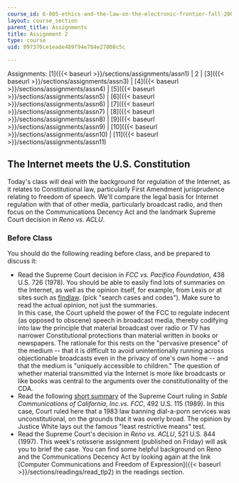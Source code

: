 ```yaml
---
course_id: 6-805-ethics-and-the-law-on-the-electronic-frontier-fall-2005
layout: course_section
parent_title: Assignments
title: Assignment 2
type: course
uid: 097370ce1eade489f94e784e27808c5c

---
```


Assignments: [1]({{< baseurl >}}/sections/assignments/assn1) | 2 | [3]({{< baseurl >}}/sections/assignments/assn3) | [4]({{< baseurl >}}/sections/assignments/assn4) | [5]({{< baseurl >}}/sections/assignments/assn5) | [6]({{< baseurl >}}/sections/assignments/assn6) | [7]({{< baseurl >}}/sections/assignments/assn7) | [8]({{< baseurl >}}/sections/assignments/assn8) | [9]({{< baseurl >}}/sections/assignments/assn9) | [10]({{< baseurl >}}/sections/assignments/assn10) | [11]({{< baseurl >}}/sections/assignments/assn11)

The Internet meets the U.S. Constitution
----------------------------------------

Today's class will deal with the background for regulation of the Internet, as it relates to Constitutional law, particularly First Amendment jurisprudence relating to freedom of speech. We'll compare the legal basis for Internet regulation with that of other media, particularly broadcast radio, and then focus on the Communications Decency Act and the landmark Supreme Court decision in _Reno vs. ACLU_.

### Before Class  

You should do the following reading before class, and be prepared to discuss it:

*   Read the Supreme Court decision in _FCC vs. Pacifica Foundation_, 438 U.S. 726 (1978). You should be able to easily find lots of summaries on the Internet, as well as the opinion itself, for example, from Lexis or at sites such as [findlaw](http://findlaw.com/). (pick "search cases and codes"). Make sure to read the actual opinion, not just the summaries.  
    In this case, the Court upheld the power of the FCC to regulate indecent (as opposed to obscene) speech in broadcast media, thereby codifying into law the principle that material broadcast over radio or TV has narrower Constitutional protections than material written in books or newspapers. The rationale for this rests on the "pervasive presence" of the medium -- that it is difficult to avoid unintentionally running across objectionable broadcasts even in the privacy of one's own home -- and that the medium is "uniquely accessible to children." The question of whether material transmitted via the Internet is more like broadcasts or like books was central to the arguments over the constitutionality of the CDA.
*   Read the following [short summary](http://www.oyez.org/cases/1980-1989/1988/1988_88_515/) of the Supreme Court ruling in _Sable Communications of California, Inc.vs. FCC_, 492 U.S. 115 (1989). In this case, Court ruled here that a 1983 law banning dial-a-porn services was unconstitutional, on the grounds that it was overly broad. The opinion by Justice White lays out the famous "least restrictive means" test.
*   Read the Supreme Court's decision in _Reno vs. ACLU_, 521 U.S. 844 (1997). This week's rotisserie assignment (published on Friday) will ask you to brief the case. You can find some helpful background on Reno and the Communications Decency Act by looking again at the link [Computer Communications and Freedom of Expression]({{< baseurl >}}/sections/readings/read_tlp2) in the readings section.